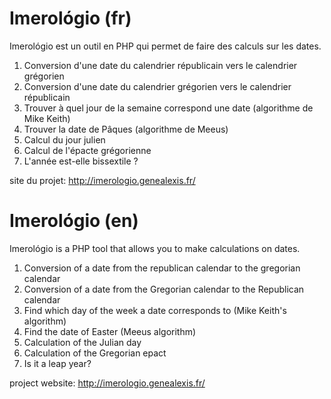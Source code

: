 # Imerológio (fr)

Imerológio est un outil en PHP qui permet de faire des calculs sur les dates.

1. Conversion d'une date du calendrier républicain vers le calendrier grégorien
2. Conversion d'une date du calendrier grégorien vers le calendrier républicain
3. Trouver à quel jour de la semaine correspond une date (algorithme de Mike Keith) 
4. Trouver la date de Pâques (algorithme de Meeus) 
5. Calcul du jour julien
6. Calcul de l'épacte grégorienne
7. L'année est-elle bissextile ?

site du projet: http://imerologio.genealexis.fr/

# Imerológio (en)

Imerológio is a PHP tool that allows you to make calculations on dates.

1. Conversion of a date from the republican calendar to the gregorian calendar
2. Conversion of a date from the Gregorian calendar to the Republican calendar
3. Find which day of the week a date corresponds to (Mike Keith's algorithm)
4. Find the date of Easter (Meeus algorithm)
5. Calculation of the Julian day
6. Calculation of the Gregorian epact
7. Is it a leap year?

project website: http://imerologio.genealexis.fr/